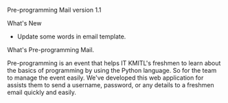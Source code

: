 Pre-programming Mail version 1.1

What's New
- Update some words in email template.

What's Pre-programming Mail.

  Pre-programming is an event that helps IT KMITL's freshmen to learn about the basics of programming by using the Python language. So for the team to manage the event easily. We've developed this web application for assists them to send a username, password, or any details to a freshmen email quickly and easily.
